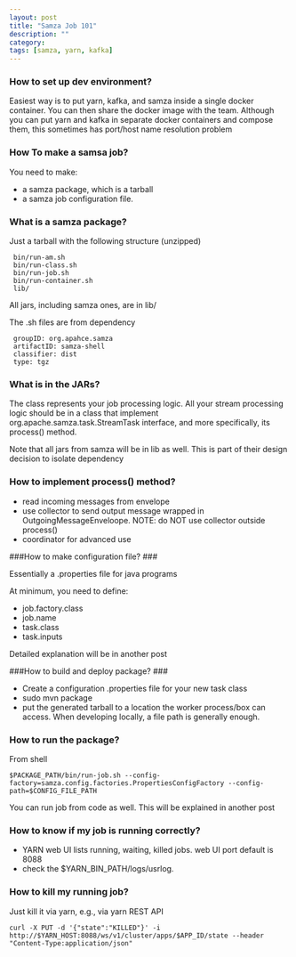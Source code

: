```yaml
---
layout: post
title: "Samza Job 101"
description: ""
category: 
tags: [samza, yarn, kafka]
---
```


### How to set up dev environment? ###

Easiest way is to put yarn, kafka, and samza inside a single docker container. You can then share the docker image with the team. Although you can put yarn and kafka in separate docker containers and compose them, this sometimes has port/host name resolution problem


### How To make a samsa job? ###

You need to make: 

* a samza package, which is a tarball 
* a samza job configuration file.


### What is a samza package? ###

Just a tarball with the following structure (unzipped)

	 bin/run-am.sh
	 bin/run-class.sh
	 bin/run-job.sh
	 bin/run-container.sh
	 lib/ 

All jars, including samza ones, are in lib/	

The .sh files are from dependency 

	 groupID: org.apahce.samza 
	 artifactID: samza-shell
	 classifier: dist
	 type: tgz   

### What is in the JARs? ###

The class represents your job processing logic. All your stream processing logic should be in a class that implement org.apache.samza.task.StreamTask interface, and more specifically, its process() method. 

Note that all jars from samza will be in lib as well. This is part of their design decision to isolate dependency


### How to implement process() method? ###

* read incoming messages from envelope
* use collector to send output message wrapped in OutgoingMessageEnveloope. NOTE: do NOT use collector outside process() 
* coordinator for advanced use


###How to make configuration file? ###

Essentially a  .properties file for java programs

At minimum, you need to define:
* job.factory.class
* job.name
* task.class
* task.inputs

Detailed explanation will be in another post

###How to build and deploy package? ###
* Create a configuration .properties file for your new task class
* sudo mvn package
* put the generated tarball to a location the worker process/box can access. When developing locally, a file path is generally enough.

### How to run the package? ###

From shell

```
$PACKAGE_PATH/bin/run-job.sh --config-factory=samza.config.factories.PropertiesConfigFactory --config-path=$CONFIG_FILE_PATH
```

You can run job from code as well. This will be explained in another post

### How to know if my job is running correctly? ###
* YARN web UI lists running, waiting, killed jobs. web UI port default is 8088
* check the $YARN_BIN_PATH/logs/usrlog. 

### How to kill my running job? ###
Just kill it via yarn, e.g., via yarn REST API
```
curl -X PUT -d '{"state":"KILLED"}' -i http://$YARN_HOST:8088/ws/v1/cluster/apps/$APP_ID/state --header "Content-Type:application/json"
```
